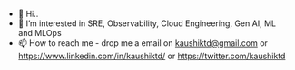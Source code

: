 - 👋 Hi.. 
- 👀 I’m interested in SRE, Observability, Cloud Engineering, Gen AI, ML and MLOps
- 📫 How to reach me - drop me a email on kaushiktd@gmail.com or https://www.linkedin.com/in/kaushiktd/ or https://twitter.com/kaushiktd

<!---
Bluthunder/Bluthunder is a ✨ special ✨ repository because its `README.md` (this file) appears on your GitHub profile.
You can click the Preview link to take a look at your changes.
--->
